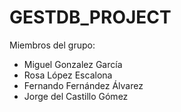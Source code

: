 # GESTDB_PROJECT
Miembros del grupo: 
- Miguel Gonzalez García
- Rosa López Escalona
- Fernando Fernández Álvarez
- Jorge del Castillo Gómez
